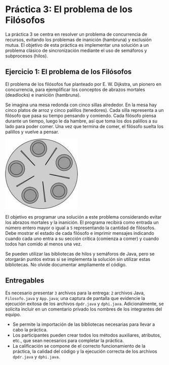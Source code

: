 # Práctica 3: El problema de los Filósofos

La práctica 3 se centra en resolver un problema de concurrencia de recursos, evitando los problemas de inanición (hambruna) y exclusión mutua. El objetivo de esta práctica es implementar una solución a un problema clásico de sincronización mediante el uso de semáforos y subprocesos (hilos).

## Ejercicio 1: El problema de los Filósofos

El problema de los filósofos fue planteado por E. W. Dijkstra, un pionero en concurrencia, para ejemplificar los conceptos de abrazos mortales (deadlocks) e inanición (hambruna).

Se imagina una mesa redonda con cinco sillas alrededor. En la mesa hay cinco platos de arroz y cinco palillos (tenedores). Cada silla representa a un filósofo que pasa su tiempo pensando y comiendo. Cada filósofo piensa durante un tiempo, luego le da hambre, así que toma los dos palillos a su lado para poder comer. Una vez que termina de comer, el filósofo suelta los palillos y vuelve a pensar.

![P-Filosofos](/Practica03/img/problema-filosofos.jpg)

El objetivo es programar una solución a este problema considerando evitar los abrazos mortales y la inanición. El programa recibirá como entrada un número entero mayor o igual a `5` representando la cantidad de filósofos. Debe mostrar el estado de cada filósofo e imprimir mensajes indicando cuando cada uno entra a su sección crítica (comienza a comer) y cuando todos han comido al menos una vez.

Se pueden utilizar las bibliotecas de hilos y semáforos de Java, pero se otorgarán puntos extras si se implementa la solución sin utilizar estas bibliotecas. No olvide documentar ampliamente el código.

## Entregables

Es necesario presentar `3` archivos para la entrega: `2` archivos Java, `Filosofo.java` y `App.java`; una captura de pantalla que evidencie la ejecución exitosa de los archivos `dpdr.java` y `dphi.java`. Adicionalmente, se solicita incluir en un comentario privado los nombres de los integrantes del equipo.

- Se permite la importación de las bibliotecas necesarias para llevar a cabo la práctica.
- Los participantes pueden crear todos los métodos auxiliares, atributos, etc., que sean necesarios para completar la práctica.
- La calificación se compone de el correcto funcionamiento de la práctica, la calidad del código y la ejecución correcta de los archivos `dpdr.java` y `dphi.java`.
